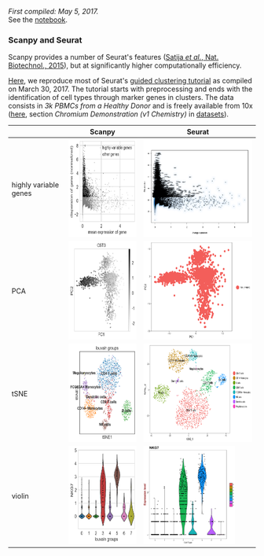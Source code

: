*First compiled: May 5, 2017.*   
See the [notebook](seurat.ipynb).

### Scanpy and Seurat

Scanpy provides a number of Seurat's features ([Satija *et al.*, Nat. Biotechnol., 2015](https://doi.org/10.1038/nbt.3192)), but at significantly higher computationally efficiency.

[Here](seurat.ipynb), we reproduce most of Seurat's [guided clustering tutorial](http://satijalab.org/seurat/pbmc3k_tutorial.html) as compiled on March 30, 2017. The tutorial starts with preprocessing and ends with the identification of cell types through marker genes in clusters. The data consists in *3k PBMCs from a Healthy Donor* and is freely available from 10x ([here](https://support.10xgenomics.com/single-cell/datasets/pbmc3k), section *Chromium Demonstration (v1 Chemistry)* in [datasets](https://support.10xgenomics.com/single-cell/datasets)).

| | Scanpy | Seurat |
|----|-----|----|
| highly variable genes | <img src="figures/scanpy_high_var_genes.png" height=200> | <img src="figures/seurat_high_var_genes.png" height=200> |
| PCA | <img src="figures/scanpy_pca.png" height=200> | <img src="figures/seurat_pca.png" height=200> |
| tSNE | <img src="figures/scanpy_tsne.png" height=200> | <img src="figures/seurat_tsne.png" height=200> |
| violin | <img src="figures/scanpy_violin.png" height=200> | <img src="figures/seurat_violin.png" height=200> |